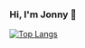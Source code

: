 ### Hi, I'm Jonny 👋
[![Top Langs](https://github-readme-stats.vercel.app/api/top-langs/?username=josayko&layout=compact&langs_count=10)](https://github.com/josayko/github-readme-stats)

<!--
**josayko/josayko** is a ✨ _special_ ✨ repository because its `README.md` (this file) appears on your GitHub profile.

Here are some ideas to get you started:

- 🔭 I’m currently working on ...
- 🌱 I’m currently learning ...
- 👯 I’m looking to collaborate on ...
- 🤔 I’m looking for help with ...
- 💬 Ask me about ...
- 📫 How to reach me: ...
- 😄 Pronouns: ...
- ⚡ Fun fact: ...
-->
